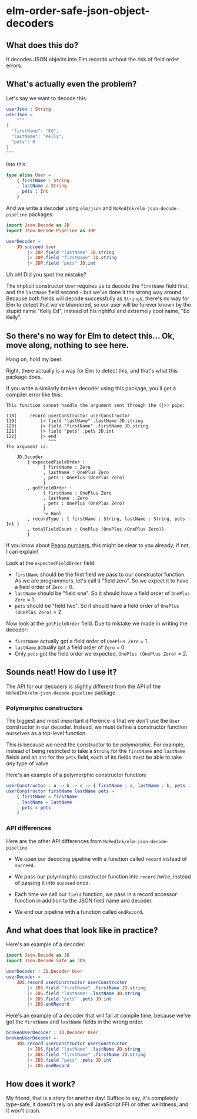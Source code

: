 # elm-order-safe-json-object-decoders

## What does this do?

It decodes JSON objects into Elm records without the risk of field order errors.

## What's actually even the problem?

Let's say we want to decode this:
```elm
userJson : String
userJson =
    """
{
  "firstName": "Ed",
  "lastName": "Kelly",
  "pets": 0
}
"""
```

Into this:

```elm
type alias User =
    { firstName : String
    , lastName : String
    , pets : Int
    }
```

And we write a decoder using `elm/json` and `NoRedInk/elm-json-decode-pipeline` 
packages:

```elm
import Json.Decode as JD
import Json.Decode.Pipeline as JDP

userDecoder = 
    JD.succeed User
        |> JDP.field "lastName" JD.string
        |> JDP.field "firstName" JD.string
        |> JDP.field "pets" JD.int
```

Uh oh! Did you spot the mistake?

The implicit constructor `User` requires us to decode the `firstName` field first, and the `lastName` field second - but we've done it the wrong way around. Because both fields will decode successfully as `String`s,
there's no way for Elm to detect that we've blundered, so our user will be forever known by the stupid 
name "Kelly Ed", instead of his rightful and extremely cool name, "Ed Kelly".

## So there's no way for Elm to detect this... Ok, move along, nothing to see here.

Hang on, hold my beer.

Right, there actually is a way for Elm to detect this, and that's what this package does.

If you write a similarly broken decoder using this package, you'll get a compiler error like this:

```code
This function cannot handle the argument sent through the (|>) pipe:

118|     record userConstructor userConstructor
119|         |> field "lastName" .lastName JD.string
120|         |> field "firstName" .firstName JD.string
121|         |> field "pets" .pets JD.int
122|         |> end
                ^^^
The argument is:

    JD.Decoder
        { expectedFieldOrder :
              { firstName : Zero
              , lastName : OnePlus Zero
              , pets : OnePlus (OnePlus Zero)
              }
        , gotFieldOrder :
              { firstName : OnePlus Zero
              , lastName : Zero
              , pets : OnePlus (OnePlus Zero)
              }
              -> Bool
        , recordType : { firstName : String, lastName : String, pets : Int }
        , totalFieldCount : OnePlus (OnePlus (OnePlus Zero))
        }
```

If you know about [Peano numbers](https://en.wikipedia.org/wiki/Peano_axioms), this might be clear to you
already; if not, I can explain!

Look at the `expectedFieldOrder` field:
* `firstName` should be the first field we pass to our constructor function. As we are programmers, let's call it "field zero". So we expect it to have a field order of `Zero` = 0. 
* `lastName` should be "field one". So it should have a field order of `OnePlus Zero` = 1.
* `pets` should be "field two". So it should have a field order of `OnePlus (OnePlus Zero)` = 2.

Now look at the `gotFieldOrder` field. Due to mistake we made in writing the decoder:
* `firstName` actually got a field order of `OnePlus Zero` = 1.
* `lastName` actually got a field order of `Zero` = 0.
* Only `pets` got the field order we expected, `OnePlus (OnePlus Zero)` = 2.

## Sounds neat! How do I use it?

The API for our decoders is slightly different from the API of the
`NoRedInk/elm-json-decode-pipeline` package.

### Polymorphic constructors

The biggest and most important difference is that we _don't_ use the `User` 
constructor in our decoder. Instead, we must define a constructor function 
ourselves as a top-level function.

This is because we need the constructor to be polymorphic. For example,
instead of being restricted to take a `String` for the `firstName` and 
`lastName` fields and an `Int` for the `pets` field, each of its fields 
must be able to take _any_ type of value.

Here's an example of a polymorphic constructor function:

```elm
userConstructor : a -> b -> c -> { firstName : a, lastName : b, pets : c }
userConstructor firstName lastName pets =
    { firstName = firstName
    , lastName = lastName
    , pets = pets
    }
```

### API differences 

Here are the other API differences from `NoRedInk/elm-json-decode-pipeline`:

* We open our decoding pipeline with a function called `record` instead
  of `succeed`. 
  
* We pass our polymorphic constructor function into `record`
  _twice_, instead of passing it into `succeed` once.

* Each time we call our `field` function, we pass in a record
  accessor function in addition to the JSON field name and decoder.

* We end our pipeline with a function called `endRecord`.

## And what does that look like in practice?

Here's an example of a decoder:

```elm
import Json.Decode as JD
import Json.Decode.Safe as JDS

userDecoder : JD.Decoder User
userDecoder =
    JDS.record userConstructor userConstructor
        |> JDS.field "firstName" .firstName JD.string
        |> JDS.field "lastName" .lastName JD.string
        |> JDS.field "pets" .pets JD.int
        |> JDS.endRecord
```

Here's an example of a decoder that will fail at compile time,
because we've got the `firstName` and `lastName` fields in the wrong
order.

```elm
brokenUserDecoder : JD.Decoder User
brokenUserDecoder =
    JDS.record userConstructor userConstructor
        |> JDS.field "lastName" .lastName JD.string
        |> JDS.field "firstName" .firstName JD.string
        |> JDS.field "pets" .pets JD.int
        |> JDS.endRecord
```

## How does it work?

My friend, that is a story for another day! Suffice to say, it's completely 
type-safe, it doesn't rely on any evil JavaScript FFI or other weirdness, 
and it won't crash.